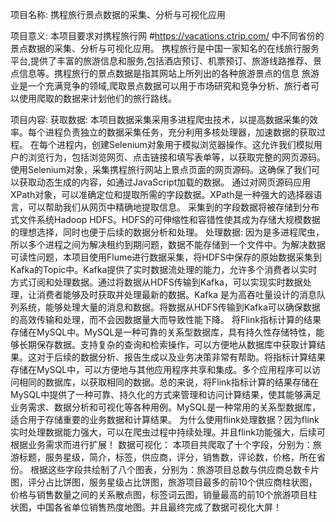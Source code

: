 项目名称:
携程旅行景点数据的采集、分析与可视化应用

项目意义:
本项目要求对携程旅行网 #https://vacations.ctrip.com/ 中不同省份的景点数据的采集、分析与可视化应用。
携程旅行是中国一家知名的在线旅行服务平台,提供了丰富的旅游信息和服务,包括酒店预订、机票预订、旅游线路推荐、景点信息等。携程旅行的景点数据是指其网站上所列出的各种旅游景点的信息
旅游业是一个充满竞争的领域,爬取景点数据可以用于市场研究和竞争分析、旅行者可以使用爬取的数据来计划他们的旅行路线。

项目内容:
  获取数据:
本项目数据采集采用多进程爬虫技术，以提高数据采集的效率。每个进程负责独立的数据采集任务，充分利用多核处理器，加速数据的获取过程。
在每个进程内，创建Selenium对象用于模拟浏览器操作。这允许我们模拟用户的浏览行为，包括浏览网页、点击链接和填写表单等，以获取完整的网页源码。
使用Selenium对象，采集携程旅行网站上景点页面的网页源码。这确保了我们可以获取动态生成的内容，如通过JavaScript加载的数据。
通过对网页源码应用XPath对象，可以准确定位和提取所需的字段数据。XPath是一种强大的选择器语言，可以帮助我们从网页中精确地提取信息。
采集到的字段数据将被存储到分布式文件系统Hadoop HDFS。HDFS的可伸缩性和容错性使其成为存储大规模数据的理想选择，同时也便于后续的数据分析和处理。
  处理数据:
因为是多进程爬虫，所以多个进程之间为解决租约到期问题，数据不能存储到一个文件中。为解决数据可读性问题，本项目使用Flume进行数据采集，将HDFS中保存的原始数据采集到Kafka的Topic中。Kafka提供了实时数据流处理的能力，允许多个消费者以实时方式订阅和处理数据。通过将数据从HDFS传输到Kafka，可以实现实时数据处理，让消费者能够及时获取并处理最新的数据。Kafka 是为高吞吐量设计的消息队列系统，能够处理大量的消息和数据。将数据从HDFS传输到Kafka可以确保数据的高效传输和处理，而不会因数据量大而导致性能下降。
将Flink指标计算的结果存储在MySQL中。MySQL是一种可靠的关系型数据库，具有持久性存储特性，能够长期保存数据。支持复杂的查询和检索操作，可以方便地从数据库中获取计算结果。这对于后续的数据分析、报告生成以及业务决策非常有帮助。将指标计算结果存储在MySQL中，可以方便地与其他应用程序共享和集成。多个应用程序可以访问相同的数据库，以获取相同的数据。总的来说，将Flink指标计算的结果存储在MySQL中提供了一种可靠、持久化的方式来管理和访问计算结果，使其能够满足业务需求、数据分析和可视化等各种用例。MySQL是一种常用的关系型数据库，适合用于存储重要的业务数据和计算结果。
为什么使用flink处理数据？因为flink实时处理数据能力强大，可以在爬虫过程中持续处理。并且flink功能强大，后续可根据业务需求而进行扩展！
  数据可视化：
本项目共爬取了十个字段，分别为：旅游标题，服务星级，简介，标签，供应商，评分，销售数，评论数，价格，所在省份。
根据这些字段共绘制了八个图表，分别为：旅游项目总数与供应商总数卡片图，评分占比饼图，服务星级占比饼图，旅游项目最多的前10个供应商柱状图，价格与销售数量之间的关系散点图，标签词云图，销量最高的前10个旅游项目柱状图，中国各省单位销售热度地图。并且最终完成了数据可视化大屏！
